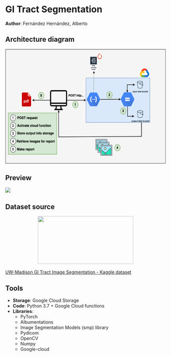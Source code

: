# GI Tract Segmentation
__Author__: Fernández Hernández, Alberto

## Architecture diagram

<p align="center">
<img src="https://github.com/AlbertoUAH/gi-tract-segmentation/blob/main/media/diagram.png" class="center" width="600" height="360"/>
</p>
 
 
## Preview
<img src="https://github.com/AlbertoUAH/gi-tract-segmentation/blob/main/media/readme-video.gif"/>

## Dataset source
<p align="center">
<img src="https://brand.wisc.edu/content/uploads/2016/11/uw-crest-color-300x180.png" width="300" height="150"/>
</p>
 
[UW-Madison GI Tract Image Segmentation - Kaggle dataset](https://www.kaggle.com/competitions/uw-madison-gi-tract-image-segmentation)


## Tools

* __Storage__: Google Cloud Storage
* __Code__: Python 3.7 + Google Cloud functions
* __Libraries__:
  * PyTorch
  * Albumentations
  * Image Segmentation Models (smp) library
  * Pydicom
  * OpenCV
  * Numpy
  * Google-cloud

